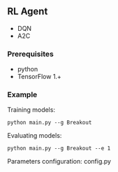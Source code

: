 
## RL Agent

- DQN
- A2C


### Prerequisites
- python
- TensorFlow 1.+


### Example

Training models:

    python main.py --g Breakout

Evaluating models:

    python main.py --g Breakout --e 1


Parameters configuration: config.py


